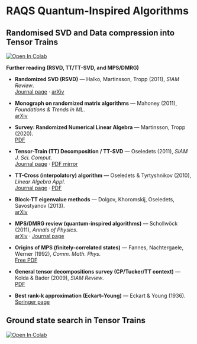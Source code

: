 # RAQS Quantum-Inspired Algorithms

## Randomised SVD and Data compression into Tensor Trains

[![Open In Colab](https://colab.research.google.com/assets/colab-badge.svg)](https://colab.research.google.com/github/Gauthameshwar/RAQS_QuantumInspiredAlgos/blob/master/notebooks/RSVDnDataCompression.ipynb)

**Further reading (RSVD, TT/TT-SVD, and MPS/DMRG)**

- **Randomized SVD (RSVD)** — Halko, Martinsson, Tropp (2011), *SIAM Review*.  
  [Journal page](https://epubs.siam.org/doi/10.1137/090771806) · [arXiv](https://arxiv.org/abs/0909.4061)

- **Monograph on randomized matrix algorithms** — Mahoney (2011), *Foundations & Trends in ML*.  
  [arXiv](https://arxiv.org/abs/1104.5557)

- **Survey: Randomized Numerical Linear Algebra** — Martinsson, Tropp (2020).  
  [PDF](https://users.math.msu.edu/users/iwenmark/teaching/cmse890/NLA_randomized-numerical-linear-algebra-foundations-and-algorithms.pdf)

- **Tensor-Train (TT) Decomposition / TT-SVD** — Oseledets (2011), *SIAM J. Sci. Comput.*  
  [Journal page](https://epubs.siam.org/doi/10.1137/090752286) · [PDF mirror](https://users.math.msu.edu/users/iwenmark/Teaching/CMSE890/TENSOR_oseledets2011.pdf) 

- **TT-Cross (interpolatory) algorithm** — Oseledets & Tyrtyshnikov (2010), *Linear Algebra Appl.*  
  [Journal page](https://www.sciencedirect.com/science/article/pii/S0024379509003747) · [PDF](https://www.sciencedirect.com/science/article/pii/S0024379509003747/pdf) 

- **Block-TT eigenvalue methods** — Dolgov, Khoromskij, Oseledets, Savostyanov (2013).  
  [arXiv](https://arxiv.org/abs/1306.2269)

- **MPS/DMRG review (quantum-inspired algorithms)** — Schollwöck (2011), *Annals of Physics*.  
  [arXiv](https://arxiv.org/abs/1008.3477) · [Journal page](https://www.sciencedirect.com/science/article/abs/pii/S0003491610001752)

- **Origins of MPS (finitely-correlated states)** — Fannes, Nachtergaele, Werner (1992), *Comm. Math. Phys.*  
  [Free PDF](https://projecteuclid.org/journals/communications-in-mathematical-physics/volume-144/issue-3/Finitely-correlated-states-on-quantum-spin-chains/cmp/1104249404.pdf) 

- **General tensor decompositions survey (CP/Tucker/TT context)** — Kolda & Bader (2009), *SIAM Review*.  
  [PDF](https://www.kolda.net/publication/TensorReview.pdf)

- **Best rank-k approximation (Eckart–Young)** — Eckart & Young (1936).  
  [Springer page](https://link.springer.com/article/10.1007/BF02288367)



## Ground state search in Tensor Trains

[![Open In Colab](https://colab.research.google.com/assets/colab-badge.svg)](https://colab.research.google.com/github/Gauthameshwar/RAQS_QuantumInspiredAlgos/blob/master/notebooks/GroundStateTensorTrains.ipynb)

